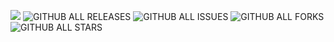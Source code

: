 <a href="https://hits.seeyoufarm.com"><img src="https://hits.seeyoufarm.com/api/count/incr/badge.svg?url=https%3A%2F%2Fgithub.com%2FMiustone%2FMARS_SOM_SYSTEM&count_bg=%2392C7FF&title_bg=%23000000&icon=github.svg&icon_color=%23FFFFFF&title=VISITORS%3A&edge_flat=true"/></a>
![GITHUB ALL RELEASES](https://img.shields.io/github/downloads/Miustone/MARS_SOM_SYSTEM/total?style=flat-square&labelColor=000000) 
![GITHUB ALL ISSUES](https://img.shields.io/github/issues/Miustone/MARS_SOM_SYSTEM?style=flat-square&labelColor=000000) 
![GITHUB ALL FORKS](https://img.shields.io/github/forks/Miustone/MARS_SOM_SYSTEM?style=flat-square&labelColor=000000) 
![GITHUB ALL STARS](https://img.shields.io/github/stars/Miustone/MARS_SOM_SYSTEM?style=flat-square&labelColor=000000)